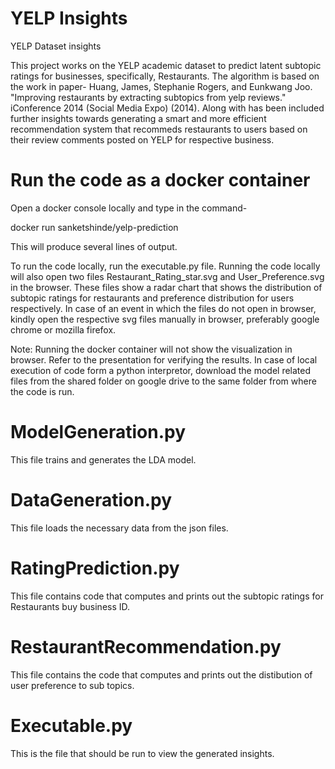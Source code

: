 # YELP Insights
YELP Dataset insights

This project works on the YELP academic dataset to predict latent subtopic ratings for businesses, specifically, Restaurants.
The algorithm is based on the work in paper-
Huang, James, Stephanie Rogers, and Eunkwang Joo. "Improving restaurants by extracting subtopics from yelp reviews." iConference 2014 (Social Media Expo) (2014).
Along with has been included further insights towards generating a smart and more efficient recommendation system that recommeds restaurants to users based on their review comments posted on YELP for respective business.

# Run the code as a docker container 
Open a docker console locally and type in the command- 

docker run sanketshinde/yelp-prediction

This will produce several lines of output.

To run the code locally, run the executable.py file.
Running the code locally will also open two files Restaurant_Rating_star.svg and User_Preference.svg in the browser.
These files show a radar chart that shows the distribution of subtopic ratings for restaurants and preference distribution for users
respectively. In case of an event in which the files do not open in browser, kindly open the respective svg files manually in browser, preferably google chrome or mozilla firefox.

Note: Running the docker container will not show the visualization in browser. Refer to the presentation for verifying the results.
In case of local execution of code form a python interpretor, download the model related files from the shared folder on google drive to the same folder from where the code is run.

# ModelGeneration.py
This file trains and generates the LDA model.

# DataGeneration.py
This file loads the necessary data from the json files.

# RatingPrediction.py
This file contains code that computes and prints out the subtopic ratings for Restaurants buy business ID.

# RestaurantRecommendation.py
This file contains the code that computes and prints out the distibution of user preference to sub topics.

# Executable.py
This is the file that should be run to view the generated insights.

